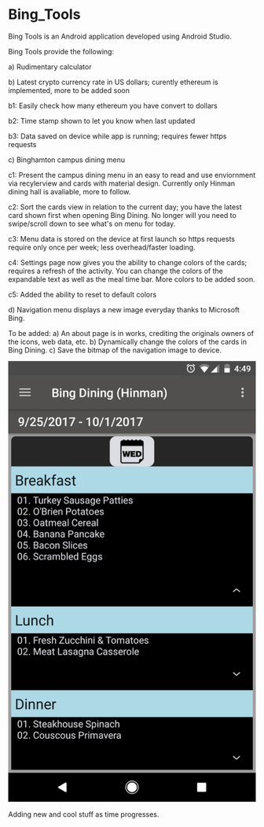 # Bing_Tools
Bing Tools is an Android application developed using Android Studio.

Bing Tools provide the following:

a) Rudimentary calculator

b) Latest crypto currency rate in US dollars; curently ethereum is implemented, more to be added soon

  b1: Easily check how many ethereum you have convert to dollars

  b2: Time stamp shown to let you know when last updated
  
  b3: Data saved on device while app is running; requires fewer https requests
  
c) Binghamton campus dining menu

  c1: Present the campus dining menu in an easy to read and use enviornment via recylerview and cards with material design. Currently only       Hinman dining hall is avaliable, more to follow.
  
  c2: Sort the cards view in relation to the current day; you have the latest card shown first when opening Bing Dining. No longer will         you need to swipe/scroll down to see what's on menu for today.
  
  c3: Menu data is stored on the device at first launch so https requests require only once per week; less overhead/faster loading.
  
  c4: Settings page now gives you the ability to change colors of the cards; requires a refresh of the activity. You can change the       colors of the expandable text as well as the meal time bar. More colors to be added soon.
  
  c5: Added the ability to reset to default colors
  
d) Navigation menu displays a new image everyday thanks to Microsoft Bing.
  
To be added:
a) An about page is in works, crediting the originals owners of the icons, web data, etc.
b) Dynamically change the colors of the cards in Bing Dining.
c) Save the bitmap of the navigation image to device. 

![Alt text](app/Bing_Tools_1.png "Bing_Tools_1")


Adding new and cool stuff as time progresses.
